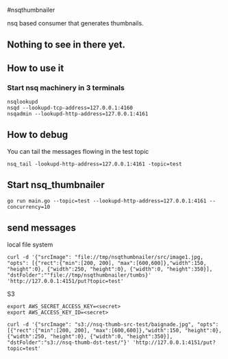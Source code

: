 #nsqthumbnailer

nsq based consumer that  generates thumbnails.

## Nothing to see in there yet.

## How to use it

### Start nsq machinery in 3 terminals

```
nsqlookupd 
nsqd --lookupd-tcp-address=127.0.0.1:4160
nsqadmin --lookupd-http-address=127.0.0.1:4161
```

## How to debug

You can tail the messages flowing in the test topic

```
nsq_tail -lookupd-http-address=127.0.0.1:4161 -topic=test
```

## Start nsq_thumbnailer

```
go run main.go --topic=test --lookupd-http-address=127.0.0.1:4161 --concurrency=10
```

## send messages

local file system

```
curl -d '{"srcImage": "file://tmp/nsqthumbnailer/src/image1.jpg, "opts": [{"rect":{"min":[200, 200], "max":[600,600]},"width":150, "height":0}, {"width":250, "height":0}, {"width":0, "height":350}], "dstFolder":""file://tmp/nsqthumbnailer/tumbs}' 'http://127.0.0.1:4151/put?topic=test'
```

S3

```
export AWS_SECRET_ACCESS_KEY=<secret>
export AWS_ACCESS_KEY_ID=<secret>

curl -d '{"srcImage": "s3://nsq-thumb-src-test/baignade.jpg", "opts": [{"rect":{"min":[200, 200], "max":[600,600]},"width":150, "height":0}, {"width":250, "height":0}, {"width":0, "height":350}], "dstFolder":"s3://nsq-thumb-dst-test/"}' 'http://127.0.0.1:4151/put?topic=test'
```
